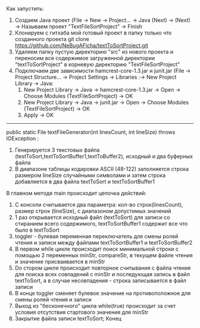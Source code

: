 Как запустить:
1) Создаем Java проект (File -> New -> Project... -> Java (Next) -> (Next) -> Называем проект "TextFileSortProject" -> Finish
2) Клонируем с гитхаба мой готовый проект в папку только что созданного проекта git clone https://github.com/NeBugAFicha/textToSortProject.git
3) Удаляем папку пустую директорию "src" из нового проекта и переносим все содержимое загруженной директории "textToSortProject" в корневую директорию "TextFileSortProject"
4) Подключаем две зависимости hamcrest-core-1.3.jar и junit.jar (File -> Project Structure... -> Project Settings -> Libraries :-> New Project Library -> Java: 
   1) New Project Library -> Java -> hamcrest-core-1.3.jar -> Open -> Choose Modules (TextFileSortProject) -> OK
   2) New Project Library -> Java -> junit.jar -> Open -> Choose Modules (TextFileSortProject) -> OK
   3) Apply -> OK
__________________________________________________________________________________________________________________    
public static File textFileGenerator(int linesCount, int lineSize) throws IOException : 
 1) Генерируется 3 текстовых файла (testToSort,textToSortBuffer1,textToBuffer2), исходный и два буферных файла
 2) В диапазоне таблицы кодировки ASCII (48-122) заполняется строка размером lineSize случайными символами и затем строка добавляется в два файла textToSort и textToSortBuffer1
 
В главном методе main происходит цепочка действий:
 1) С консоли считывается два параметра: кол-во строк(linesCount), размер строк (lineSize), с диапазоном допустимых значений
 2) 1 раз открывается исходный файл (textToSort) для записи со стиранием всего содержимого, textToSortBuffer1 содержит все что было в textToSort
 3) toggler - булевая переменная переключатель для смены ролей чтения и записи между файлами textToSortBuffer1 и textToSortBuffer2
 4) В первом while цикле происходит поиск минимальной строки с помощью 2 переменных minStr, compareStr, в текущем файле чтения и значение присваивается в minStr
 5) Dо стором цикле происходит повторное считывания с файла чтения для поиска всех совпадений с minStr и последующая запись в файл textToSort, а в случае несовпадения - строка записывается в файл записи
 6) В конце toggler сменяет булевое значение на противоположное для смены ролей чтения и записи
 7) Выход из "бесконечного" цикла while(true) происходит за счет условия отсутствия стартового значения для minStr
 8) Закрытие файла записи textToSort;
Конец